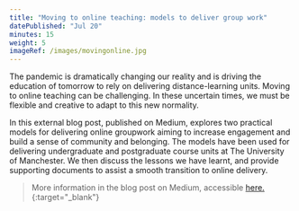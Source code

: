 ```yaml
---
title: "Moving to online teaching: models to deliver group work"
datePublished: "Jul 20"
minutes: 15
weight: 5
imageRef: /images/movingonline.jpg
---
```

The pandemic is dramatically changing our reality and is driving the education of tomorrow to rely on delivering distance-learning units. Moving to online teaching can be challenging. In these uncertain times, we must be flexible and creative to adapt to this new normality.

In this external blog post, published on Medium, explores two practical models for delivering online groupwork aiming to increase engagement and build a sense of community and belonging. The models have been used for delivering undergraduate and postgraduate course units at The University of Manchester. We then discuss the lessons we have learnt, and provide supporting documents to assist a smooth transition to online delivery.

> More information in the blog post on Medium, accessible [here.](https://medium.com/i3hs-hub/moving-to-online-teaching-models-to-deliver-group-work-1a5671e06313){:target="_blank"}  

